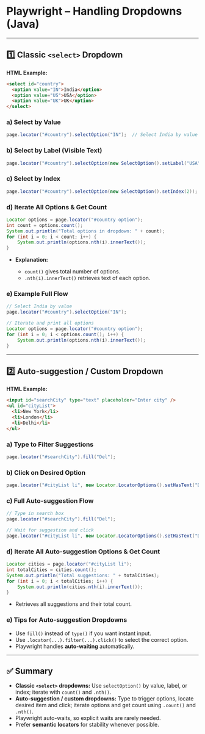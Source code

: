 # Playwright – Handling Dropdowns (Java)

---

## 1️⃣ Classic `<select>` Dropdown

**HTML Example:**

```html
<select id="country">
  <option value="IN">India</option>
  <option value="US">USA</option>
  <option value="UK">UK</option>
</select>
```

### a) Select by Value

```java
page.locator("#country").selectOption("IN");  // Select India by value
```

### b) Select by Label (Visible Text)

```java
page.locator("#country").selectOption(new SelectOption().setLabel("USA"));
```

### c) Select by Index

```java
page.locator("#country").selectOption(new SelectOption().setIndex(2));  // Select 3rd option (UK)
```

### d) Iterate All Options & Get Count

```java
Locator options = page.locator("#country option");
int count = options.count();
System.out.println("Total options in dropdown: " + count);
for (int i = 0; i < count; i++) {
    System.out.println(options.nth(i).innerText());
}
```

* **Explanation:**

  * `count()` gives total number of options.
  * `.nth(i).innerText()` retrieves text of each option.

### e) Example Full Flow

```java
// Select India by value
page.locator("#country").selectOption("IN");

// Iterate and print all options
Locator options = page.locator("#country option");
for (int i = 0; i < options.count(); i++) {
    System.out.println(options.nth(i).innerText());
}
```

---

## 2️⃣ Auto-suggestion / Custom Dropdown

**HTML Example:**

```html
<input id="searchCity" type="text" placeholder="Enter city" />
<ul id="cityList">
  <li>New York</li>
  <li>London</li>
  <li>Delhi</li>
</ul>
```

### a) Type to Filter Suggestions

```java
page.locator("#searchCity").fill("Del");
```

### b) Click on Desired Option

```java
page.locator("#cityList li", new Locator.LocatorOptions().setHasText("Delhi")).click();
```

### c) Full Auto-suggestion Flow

```java
// Type in search box
page.locator("#searchCity").fill("Del");

// Wait for suggestion and click
page.locator("#cityList li", new Locator.LocatorOptions().setHasText("Delhi")).click();
```

### d) Iterate All Auto-suggestion Options & Get Count

```java
Locator cities = page.locator("#cityList li");
int totalCities = cities.count();
System.out.println("Total suggestions: " + totalCities);
for (int i = 0; i < totalCities; i++) {
    System.out.println(cities.nth(i).innerText());
}
```

* Retrieves all suggestions and their total count.

### e) Tips for Auto-suggestion Dropdowns

* Use `fill()` instead of `type()` if you want instant input.
* Use `.locator(...).filter(...).click()` to select the correct option.
* Playwright handles **auto-waiting** automatically.

---

## ✅ Summary

* **Classic `<select>` dropdowns:** Use `selectOption()` by value, label, or index; iterate with `count()` and `.nth()`.
* **Auto-suggestion / custom dropdowns:** Type to trigger options, locate desired item and click; iterate options and get count using `.count()` and `.nth()`.
* Playwright auto-waits, so explicit waits are rarely needed.
* Prefer **semantic locators** for stability whenever possible.
